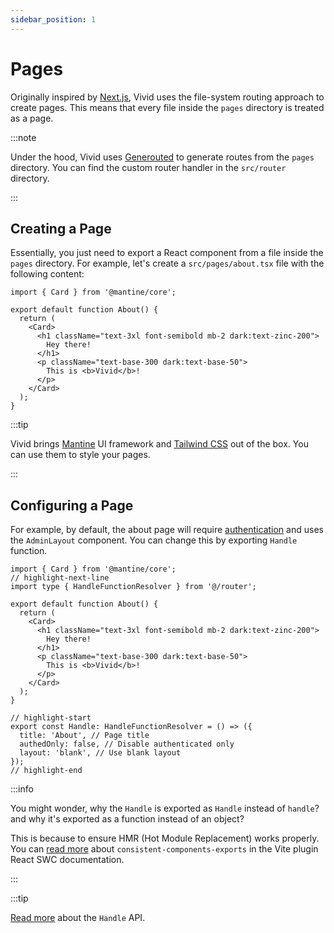 ```yaml
---
sidebar_position: 1
---
```


# Pages

Originally inspired by [Next.js](https://nextjs.org/docs/basic-features/pages), Vivid uses the file-system routing approach to create pages. This means that every file inside the `pages` directory is treated as a page.

:::note

Under the hood, Vivid uses [Generouted](https://github.com/oedotme/generouted/) to generate routes from the `pages` directory. You can find the custom router handler in the `src/router` directory.

:::

## Creating a Page

Essentially, you just need to export a React component from a file inside the `pages` directory. For example, let's create a `src/pages/about.tsx` file with the following content:

```tsx title="src/pages/about.tsx"
import { Card } from '@mantine/core';

export default function About() {
  return (
    <Card>
      <h1 className="text-3xl font-semibold mb-2 dark:text-zinc-200">
        Hey there!
      </h1>
      <p className="text-base-300 dark:text-base-50">
        This is <b>Vivid</b>!
      </p>
    </Card>
  );
}
```

:::tip

Vivid brings [Mantine](https://mantine.dev/) UI framework and [Tailwind CSS](https://tailwindcss.com/) out of the box. You can use them to style your pages.

:::

## Configuring a Page

For example, by default, the about page will require [authentication](/docs/guides/plugins/authentication) and uses the `AdminLayout` component. You can change this by exporting `Handle` function.

```tsx title="src/pages/about.tsx"
import { Card } from '@mantine/core';
// highlight-next-line
import type { HandleFunctionResolver } from '@/router';

export default function About() {
  return (
    <Card>
      <h1 className="text-3xl font-semibold mb-2 dark:text-zinc-200">
        Hey there!
      </h1>
      <p className="text-base-300 dark:text-base-50">
        This is <b>Vivid</b>!
      </p>
    </Card>
  );
}

// highlight-start
export const Handle: HandleFunctionResolver = () => ({
  title: 'About', // Page title
  authedOnly: false, // Disable authenticated only
  layout: 'blank', // Use blank layout
});
// highlight-end
```

:::info

You might wonder, why the `Handle` is exported as `Handle` instead of `handle`? and why it's exported as a function instead of an object?

This is because to ensure HMR (Hot Module Replacement) works properly. You can [read more](https://github.com/vitejs/vite-plugin-react-swc#consistent-components-exports) about `consistent-components-exports` in the Vite plugin React SWC documentation.

:::

:::tip

[Read more](/docs/api/handle) about the `Handle` API.
